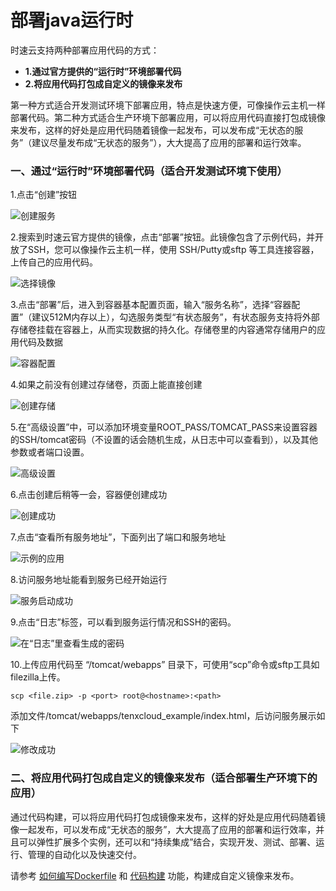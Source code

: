# 部署java运行时

时速云支持两种部署应用代码的方式：
* <strong>1.通过官方提供的“运行时”环境部署代码</strong>
* <strong>2.将应用代码打包成自定义的镜像来发布</strong>

第一种方式适合开发测试环境下部署应用，特点是快速方便，可像操作云主机一样部署代码。第二种方式适合生产环境下部署应用，可以将应用代码直接打包成镜像来发布，这样的好处是应用代码随着镜像一起发布，可以发布成“无状态的服务”（建议尽量发布成“无状态的服务”），大大提高了应用的部署和运行效率。

### 一、通过“运行时”环境部署代码（适合开发测试环境下使用）
1.点击“创建”按钮

![创建服务](/doc/v1/images/faq/deploy-java/create.png)

2.搜索到时速云官方提供的镜像，点击“部署”按钮。此镜像包含了示例代码，并开放了SSH，您可以像操作云主机一样，使用 SSH/Putty或sftp 等工具连接容器，上传自己的应用代码。

![选择镜像](/doc/v1/images/faq/deploy-java/select.png)

3.点击“部署”后，进入到容器基本配置页面，输入“服务名称”，选择“容器配置”（建议512M内存以上），勾选服务类型“有状态服务”，有状态服务支持将外部存储卷挂载在容器上，从而实现数据的持久化。存储卷里的内容通常存储用户的应用代码及数据

![容器配置](/doc/v1/images/faq/deploy-java/basic.png)

4.如果之前没有创建过存储卷，页面上能直接创建

![创建存储](/doc/v1/images/faq/deploy-java/create_volume.png)

5.在“高级设置”中，可以添加环境变量ROOT_PASS/TOMCAT_PASS来设置容器的SSH/tomcat密码（不设置的话会随机生成，从日志中可以查看到），以及其他参数或者端口设置。

![高级设置](/doc/v1/images/faq/deploy-java/advance.png)

6.点击创建后稍等一会，容器便创建成功

![创建成功](/doc/v1/images/faq/deploy-java/running.png)

7.点击“查看所有服务地址”，下面列出了端口和服务地址

![示例的应用](/doc/v1/images/faq/deploy-java/port.png)

8.访问服务地址能看到服务已经开始运行

![服务启动成功](/doc/v1/images/faq/deploy-java/success.png)

9.点击“日志”标签，可以看到服务运行情况和SSH的密码。

![在“日志”里查看生成的密码](/doc/v1/images/faq/deploy-java/passwd.png)

10.上传应用代码至 “/tomcat/webapps” 目录下，可使用“scp”命令或sftp工具如filezilla上传。
```
scp <file.zip> -p <port> root@<hostname>:<path>
```
添加文件/tomcat/webapps/tenxcloud_example/index.html，后访问服务展示如下

![修改成功](/doc/v1/images/faq/deploy-java/change_success.png)


### 二、将应用代码打包成自定义的镜像来发布（适合部署生产环境下的应用）
通过代码构建，可以将应用代码打包成镜像来发布，这样的好处是应用代码随着镜像一起发布，可以发布成“无状态的服务”，大大提高了应用的部署和运行效率，并且可以弹性扩展多个实例，还可以和“持续集成”结合，实现开发、测试、部署、运行、管理的自动化以及快速交付。

请参考 [如何编写Dockerfile](dockerfile.md) 和 [代码构建](../../v1/ci/index.html) 功能，构建成自定义镜像来发布。


